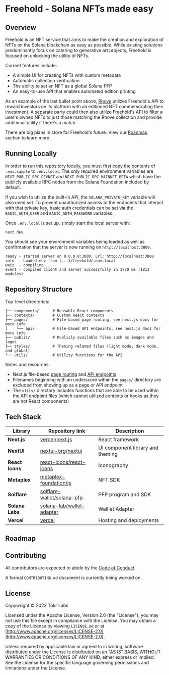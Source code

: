 # Freehold - Solana NFTs made easy
## Overview
Freehold is an NFT service that aims to make the creation and exploration of NFTs on the Solana blockchain as easy as possible. While existing solutions predominantly focus on catering to generative art projects, Freehold is focused on unlocking the utility of NFTs. 

Current features include:
- A simple UI for creating NFTs with custom metadata
- Automatic collection verification
- The ability to set an NFT as a global Solana PFP
- An easy-to-use API that enables automated edition printing

As an example of the last bullet point above, [Rhove](https://rhove.com) utilizes Freehold's API to reward investors on its platform with an editioned NFT commemorating their investment. A separate party could then also utilize Freehold's API to filter a user's owned NFTs to just those matching the Rhove collection and provide additional utility if there's a match.

There are big plans in store for Freehold's future. View our [Roadmap](#roadmap) section to learn more.

## Running Locally
In order to run this repository locally, you must first copy the contents of `.env.sample` to `.env.local`. The only required environment variables are `NEXT_PUBLIC_RPC_DEVNET` and `NEXT_PUBLIC_RPC_MAINNET_BETA` which have the publicly available RPC nodes from the Solana Foundation included by default.

If you wish to utilize the built-in API, the `SOLANA_PRIVATE_KEY` variable will also need set. To prevent unauthorized access to the endpoints that interact with that private key, basic auth credentials can be set via the `BASIC_AUTH_USER` and `BASIC_AUTH_PASSWORD` variables.

Once `.env.local` is set up, simply start the local server with:
```shell
next dev
```

You should see your environment variables being loaded as well as confirmation that the server is now running on `http://localhost:3000`.
```shell
ready - started server on 0.0.0.0:3000, url: http://localhost:3000
info  - Loaded env from [...]/freehold/.env.local
wait  - compiling...
event - compiled client and server successfully in 1770 ms (1813 modules)
```

## Repository Structure
Top-level directories:
```text
├── components/      # Reusable React components
├── contexts/        # Custom React contexts
├── pages/           # File-based page routing, see next.js docs for more info
│    └── api/        # File-based API endpoints, see next.js docs for more info
├── public/          # Publicly available files such as images and logos
├── styles/          # Theming related files (light mode, dark mode, and global)
└── utils/           # Utility functions for the API
```

Notes and resources:
- Next.js file-based [page routing](https://nextjs.org/docs/basic-features/pages) and [API endpoints](https://nextjs.org/docs/api-routes/introduction)
- Filenames beginning with an underscore within the `pages/` directory are excluded from showing up as a page or API endpoint
- The `utils/` directory includes functions that are able to be used within the API endpoint files (which cannot utilized contexts or hooks as they are not React components) 


## Tech Stack
| **Library**     | **Repository link**                                                         | **Description**                  |
|-----------------|-----------------------------------------------------------------------------|----------------------------------|
| **Next.js**     | [vercel/next.js](https://github.com/vercel/next.js)                         | React framework                  |
| **NextUI**      | [nextui-org/nextui](https://github.com/nextui-org/nextui)                   | UI component library and theming | 
| **React Icons** | [react-icons/react-icons](https://github.com/react-icons/react-icons)       | Iconography                      |
| **Metaplex**    | [metaplex-foundation/js](https://github.com/metaplex-foundation/js)         | NFT SDK                          |
| **Solflare**    | [solflare-wallet/solana-pfp](https://github.com/solflare-wallet/solana-pfp) | PFP program and SDK              |
| **Solana Labs** | [solana-lab/wallet-adapter](https://github.com/solana-labs/wallet-adapter)  | Walllet Adapter                  |
| **Vercel**      | [vercel](https://github.com/vercel)                                         | Hosting and deployments          |

## Roadmap

## Contributing
All contributors are expected to abide by the [Code of Conduct](https://github.com/Tokr-Labs/freehold/blob/4cf0679dc8ba5b8a9d56c6398984083852dfe260/CODE_OF_CONDUCT.md).

A formal `CONTRIBUTING.md` document is currently being worked on. 

## License
Copywright © 2022 Tokr Labs

Licensed under the Apache License, Version 2.0 (the "License");
you may not use this file except in compliance with the License.
You may obtain a copy of the License by viewing `LICENSE.md` or at [http://www.apache.org/licenses/LICENSE-2.0](http://www.apache.org/licenses/LICENSE-2.0).

Unless required by applicable law or agreed to in writing, software
distributed under the License is distributed on an "AS IS" BASIS,
WITHOUT WARRANTIES OR CONDITIONS OF ANY KIND, either express or implied.
See the License for the specific language governing permissions and
limitations under the License.
